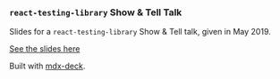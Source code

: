 ### `react-testing-library` Show & Tell Talk

Slides for a `react-testing-library` Show & Tell talk, given in May 2019.

[See the slides here](https://inspiring-neumann-9aecd7.netlify.com/)

Built with [mdx-deck](https://github.com/jxnblk/mdx-deck).